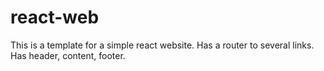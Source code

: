 # react-web
This is a template for a simple react website. Has a router to several links. 
Has header, content, footer.
